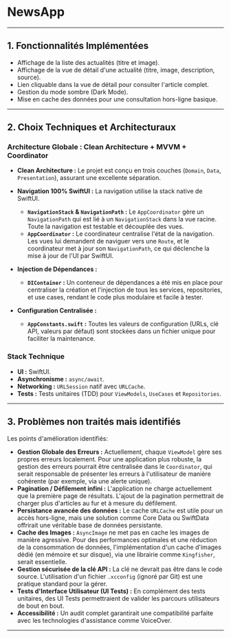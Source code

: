 # NewsApp

---

## 1. Fonctionnalités Implémentées

*   Affichage de la liste des actualités (titre et image).
*   Affichage de la vue de détail d'une actualité (titre, image, description, source).
*   Lien cliquable dans la vue de détail pour consulter l'article complet.
*   Gestion du mode sombre (Dark Mode).
*   Mise en cache des données pour une consultation hors-ligne basique.

---
## 2. Choix Techniques et Architecturaux


### Architecture Globale : Clean Architecture + MVVM + Coordinator 

*   **Clean Architecture :** Le projet est conçu en trois couches (`Domain`, `Data`, `Presentation`), assurant une excellente séparation.

*   **Navigation 100% SwiftUI :** La navigation utilise la stack native de SwiftUI.
    *   **`NavigationStack` & `NavigationPath` :** Le `AppCoordinator` gère un `NavigationPath` qui est lié à un `NavigationStack` dans la vue racine. Toute la navigation est testable et découplée des vues.
    *   **`AppCoordinator` :** Le coordinateur centralise l'état de la navigation. Les vues lui demandent de naviguer vers une `Route`, et le coordinateur met à jour son `NavigationPath`, ce qui déclenche la mise à jour de l'UI par SwiftUI.

*   **Injection de Dépendances :**
    *   **`DIContainer` :** Un conteneur de dépendances a été mis en place pour centraliser la création et l'injection de tous les services, repositories, et use cases, rendant le code plus modulaire et facile à tester.

*   **Configuration Centralisée :**
    *   **`AppConstants.swift` :** Toutes les valeurs de configuration (URLs, clé API, valeurs par défaut) sont stockées dans un fichier unique pour faciliter la maintenance.

### Stack Technique

*   **UI :** SwiftUI.
*   **Asynchronisme :** `async/await`.
*   **Networking :** `URLSession` natif avec `URLCache`.
*   **Tests :** Tests unitaires (TDD) pour `ViewModels`, `UseCases` et `Repositories`.

---

## 3. Problèmes non traités mais identifiés

Les points d'amélioration identifiés:
*   **Gestion Globale des Erreurs :** Actuellement, chaque `ViewModel` gère ses propres erreurs localement. Pour une application plus robuste, la gestion des erreurs pourrait être centralisée dans le `Coordinator`, qui serait responsable de présenter les erreurs à l'utilisateur de manière cohérente (par exemple, via une alerte unique).
*   **Pagination / Défilement infini :** L'application ne charge actuellement que la première page de résultats. L'ajout de la pagination permettrait de charger plus d'articles au fur et à mesure du défilement.
*   **Persistance avancée des données :** Le cache `URLCache` est utile pour un accès hors-ligne, mais une solution comme Core Data ou SwiftData offrirait une véritable base de données persistante.
*   **Cache des Images :** `AsyncImage` ne met pas en cache les images de manière agressive. Pour des performances optimales et une réduction de la consommation de données, l'implémentation d'un cache d'images dédié (en mémoire et sur disque), via une librairie comme `Kingfisher`, serait essentielle.
*   **Gestion sécurisée de la clé API :** La clé ne devrait pas être dans le code source. L'utilisation d'un fichier `.xcconfig` (ignoré par Git) est une pratique standard pour la gérer.
*   **Tests d'Interface Utilisateur (UI Tests) :** En complément des tests unitaires, des UI Tests permettraient de valider les parcours utilisateurs de bout en bout.
*   **Accessibilité :** Un audit complet garantirait une compatibilité parfaite avec les technologies d'assistance comme VoiceOver.

---
